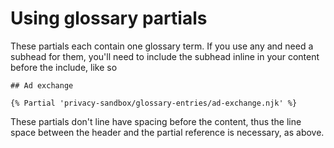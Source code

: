 # Using glossary partials

These partials each contain one glossary term. If you use any and need a subhead for them, you'll need to include the subhead inline in your content before the include, like so

    ## Ad exchange

    {% Partial 'privacy-sandbox/glossary-entries/ad-exchange.njk' %}
    
These partials don't line have spacing before the content, thus the line space between the header and the partial reference is necessary, as above.
